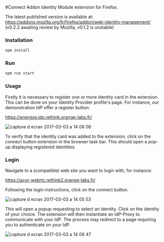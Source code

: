 #Connect Addon
Identity Module extension for Firefox.

The latest published version is available at:
https://addons.mozilla.org/fr/firefox/addon/web-identity-management/
(v0.2.2 awaiting review by Mozilla, v0.1.2 is unstable)

### Installation
``` bash
npm install
```

### Run
``` bash
npm run start
```

### Usage
Firstly it is necessary to register one or more identity card in the extension.
This can be done on your Identity Provider profile's page. For instance, our demonstration IdP offer a register button:

https://energyq.idp.rethink.orange-labs.fr/

![capture d ecran 2017-03-03 a 14 06 06](https://cloud.githubusercontent.com/assets/1267701/23552231/12e4706c-001b-11e7-8e14-35b072371df6.png)

To verify that the identity card was added to the extension, click on the connect button extension in the browser task bar.
This should open a pop-up displaying registered identities.

### Login
Navigate to a (compatible) web site you want to login with, for instance:

https://acor-webrtc.rethink2.orange-labs.fr/

Following the login instructions, click on the connect button. 

![capture d ecran 2017-03-03 a 14 05 53](https://cloud.githubusercontent.com/assets/1267701/23552229/1025c2c2-001b-11e7-9caa-758768259c7c.png)

This will open a popup requesting to select an identity. Click on the identity of your choice. The extension will then instantiate an IdP-Proxy to communicate with your IdP. The process may redirect to a page requiring you to authenticate on your IdP.

![capture d ecran 2017-03-03 a 14 06 47](https://cloud.githubusercontent.com/assets/1267701/23552233/156b6908-001b-11e7-969f-6c134c2c59f8.png)
